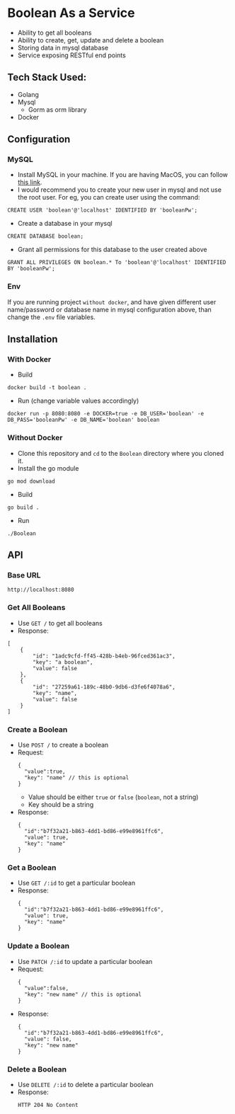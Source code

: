 # Boolean As a Service
- Ability to get all booleans
- Ability to create, get, update and delete a boolean
- Storing data in mysql database
- Service exposing RESTful end points

## Tech Stack Used:
- Golang
- Mysql
  - Gorm as orm library
- Docker

## Configuration

### MySQL
 - Install MySQL in your machine. If you are having MacOS, you can follow [this link](https://flaviocopes.com/mysql-how-to-install/).
 - I would recommend you to create your new user in mysql and not use the root user. For eg, you can create user using the command:
 ```
CREATE USER 'boolean'@'localhost' IDENTIFIED BY 'booleanPw';
 ``` 
  - Create a database in your mysql
  ```
  CREATE DATABASE boolean;
  ``` 

- Grant all permissions for this database to the user created above
```
GRANT ALL PRIVILEGES ON boolean.* To 'boolean'@'localhost' IDENTIFIED BY 'booleanPw';
```

### Env
If you are running project `without docker`, and have given different user name/password or database name in mysql configuration above,  than change the `.env` file variables.

## Installation
### With Docker

- Build
```
docker build -t boolean .
```

- Run (change variable values accordingly)
```
docker run -p 8080:8080 -e DOCKER=true -e DB_USER='boolean' -e DB_PASS='booleanPw' -e DB_NAME='boolean' boolean
```

### Without Docker
 - Clone this repository and `cd` to the `Boolean` directory where you cloned it.
 - Install the go module
 ```
 go mod download
 ```
 - Build
 ```
 go build .
 ```
 - Run
 ```
 ./Boolean
```


## API
### Base URL
```
http://localhost:8080
```

### Get All Booleans
- Use `GET /` to get all booleans
- Response: 
```
[
    {
        "id": "1adc9cfd-ff45-428b-b4eb-96fced361ac3",
        "key": "a boolean",
        "value": false
    },
    {
        "id": "27259a61-189c-48b0-9db6-d3fe6f4078a6",
        "key": "name",
        "value": false
    }
]
```

### Create a Boolean
 - Use `POST /` to create a boolean
 - Request:
    ```
    {
      "value":true,
      "key": "name" // this is optional
    }
    ```
    - Value should be either `true` or `false` (`boolean`, not a string)
    - Key should be a string
 - Response:
    ```
    {
      "id":"b7f32a21-b863-4dd1-bd86-e99e8961ffc6",
      "value": true,
      "key": "name"
    } 
    ```

### Get a Boolean
- Use `GET /:id` to get a particular boolean
- Response:
  ```
  {
    "id":"b7f32a21-b863-4dd1-bd86-e99e8961ffc6",
    "value": true,
    "key": "name"
  }
  ```

### Update a Boolean
- Use `PATCH /:id` to update a particular boolean
- Request:
  ```
  {
    "value":false,
    "key": "new name" // this is optional
  }
  ```
- Response:
  ```
  {
    "id":"b7f32a21-b863-4dd1-bd86-e99e8961ffc6",
    "value": false,
    "key": "new name"
  }
  ```

### Delete a Boolean
- Use `DELETE /:id` to delete a particular boolean
- Response:
  ```
  HTTP 204 No Content
  ```